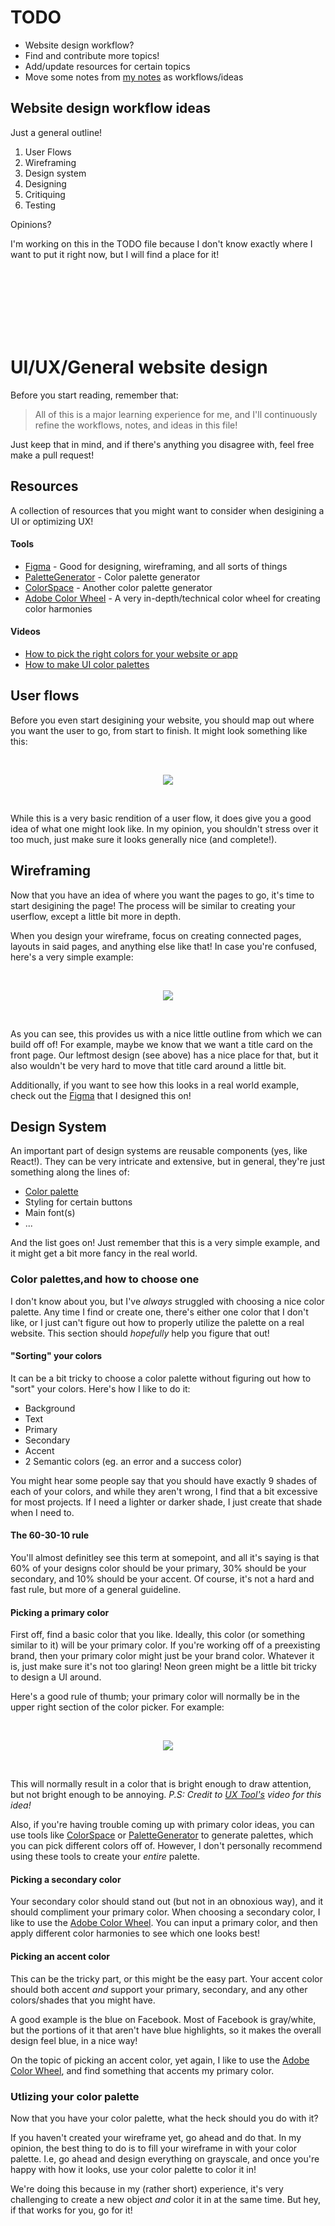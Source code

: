 # TODO

- Website design workflow?
- Find and contribute more topics!
- Add/update resources for certain topics
- Move some notes from [my notes](https://drive.google.com/drive/folders/1dsKtlQvBVS0YjssJrlLmZ9SU0yh8zz9m) as workflows/ideas

## Website design workflow ideas

Just a general outline!

1. User Flows
2. Wireframing
3. Design system
4. Designing
5. Critiquing
6. Testing

Opinions?

I'm working on this in the TODO file because I don't know exactly where I want to put it right now, but I will find a place for it!

<br></br>
<br></br>
<br></br>

# UI/UX/General website design

Before you start reading, remember that:

> All of this is a major learning experience for me, and I'll continuously refine the workflows, notes, and ideas in this file!

Just keep that in mind, and if there's anything you disagree with, feel free make a pull request!

## Resources

A collection of resources that you might want to consider when desigining a UI or optimizing UX!

#### Tools

- [Figma](https://www.figma.com) - Good for designing, wireframing, and all sorts of things
- [PaletteGenerator](https://realtimecolors.com/palettes/?colors=e9e4f6-05020b-5E40BA-17102e-7756d8#generator) - Color palette generator
- [ColorSpace](https://mycolor.space/?hex=%2300766B&sub=1) - Another color palette generator
- [Adobe Color Wheel](https://color.adobe.com/create/color-wheel) - A very in-depth/technical color wheel for creating color harmonies

#### Videos

- [How to pick the right colors for your website or app](https://www.youtube.com/watch?v=ewRYw4pnKQU)
- [How to make UI color palettes](https://www.youtube.com/watch?v=yYwEnLYT55c)

## User flows

Before you even start desigining your website, you should map out where you want the user to go, from start to finish. It might look something like this:

<br>
<p align="center">
  <img src="./.github/userflowexample.drawio.png"/>
</p>
<br>

While this is a very basic rendition of a user flow, it does give you a good idea of what one might look like. In my opinion, you shouldn't stress over it too much, just make sure it looks generally nice (and complete!).

## Wireframing

Now that you have an idea of where you want the pages to go, it's time to start desigining the page! The process will be similar to creating your userflow, except a little bit more in depth.

When you design your wireframe, focus on creating connected pages, layouts in said pages, and anything else like that! In case you're confused, here's a very simple example:

<br>
<p align="center">
  <img src="./.github/Main.png"/>
</p>
<br>

As you can see, this provides us with a nice little outline from which we can build off of! For example, maybe we know that we want a title card on the front page. Our leftmost design (see above) has a nice place for that, but it also wouldn't be very hard to move that title card around a little bit.

Additionally, if you want to see how this looks in a real world example, check out the [Figma](https://www.figma.com/file/Ch27DuyaY8za2Y3TAQr7Ls/MiniWorkflowsExamples?type=design&node-id=0-1&mode=design&t=DmqHs5sV2cwZ3ho0-0) that I designed this on!

## Design System

An important part of design systems are reusable components (yes, like React!). They can be very intricate and extensive, but in general, they're just something along the lines of:

- [Color palette](#color-palettesand-how-to-choose-one)
- Styling for certain buttons
- Main font(s)
- ...

And the list goes on! Just remember that this is a very simple example, and it might get a bit more fancy in the real world.

### Color palettes,and how to choose one

I don't know about you, but I've _always_ struggled with choosing a nice color palette. Any time I find or create one, there's either one color that I don't like, or I just can't figure out how to properly utilize the palette on a real website. This section should _hopefully_ help you figure that out!

#### "Sorting" your colors

It can be a bit tricky to choose a color palette without figuring out how to "sort" your colors. Here's how I like to do it:

- Background
- Text
- Primary
- Secondary
- Accent
- 2 Semantic colors (eg. an error and a success color)

You might hear some people say that you should have exactly 9 shades of each of your colors, and while they aren't wrong, I find that a bit excessive for most projects. If I need a lighter or darker shade, I just create that shade when I need to.

#### The 60-30-10 rule

You'll almost definitley see this term at somepoint, and all it's saying is that 60% of your designs color should be your primary, 30% should be your secondary, and 10% should be your accent. Of course, it's not a hard and fast rule, but more of a general guideline.

#### Picking a primary color

First off, find a basic color that you like. Ideally, this color (or something similar to it) will be your primary color. If you're working off of a preexisting brand, then your primary color might just be your brand color. Whatever it is, just make sure it's not too glaring! Neon green might be a little bit tricky to design a UI around.

Here's a good rule of thumb; your primary color will normally be in the upper right section of the color picker. For example:

<br>
<p align="center">
  <img src="./.github/primarycolor.png"/>
</p>
<br>

This will normally result in a color that is bright enough to draw attention, but not bright enough to be annoying. _P.S: Credit to [UX Tool's](https://www.youtube.com/watch?v=yYwEnLYT55c) video for this idea!_

Also, if you're having trouble coming up with primary color ideas, you can use tools like [ColorSpace](https://mycolor.space/?hex=%2300766B&sub=1) or [PaletteGenerator](https://realtimecolors.com/palettes/?colors=e9e4f6-05020b-5E40BA-17102e-7756d8#generator) to generate palettes, which you can pick different colors off of. However, I don't personally recommend using these tools to create your _entire_ palette.

#### Picking a secondary color

Your secondary color should stand out (but not in an obnoxious way), and it should compliment your primary color. When choosing a secondary color, I like to use the [Adobe Color Wheel](https://color.adobe.com/create/color-wheel). You can input a primary color, and then apply different color harmonies to see which one looks best!

#### Picking an accent color

This can be the tricky part, or this might be the easy part. Your accent color should both accent _and_ support your primary, secondary, and any other colors/shades that you might have.

A good example is the blue on Facebook. Most of Facebook is gray/white, but the portions of it that aren't have blue highlights, so it makes the overall design feel blue, in a nice way!

On the topic of picking an accent color, yet again, I like to use the [Adobe Color Wheel](https://color.adobe.com/create/color-wheel), and find something that accents my primary color.

### Utlizing your color palette

Now that you have your color palette, what the heck should you do with it?

If you haven't created your wireframe yet, go ahead and do that. In my opinion, the best thing to do is to fill your wireframe in with your color palette. I.e, go ahead and design everything on grayscale, and once you're happy with how it looks, use your color palette to color it in!

We're doing this because in my (rather short) experience, it's very challenging to create a new object _and_ color it in at the same time. But hey, if that works for you, go for it!
